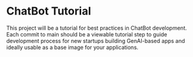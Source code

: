 # ChatBot Tutorial

This project will be a tutorial for best practices in ChatBot development. Each commit to main should be a viewable tutorial step to guide development process for new startups building GenAI-based apps and ideally usable as a base image for your applications.
